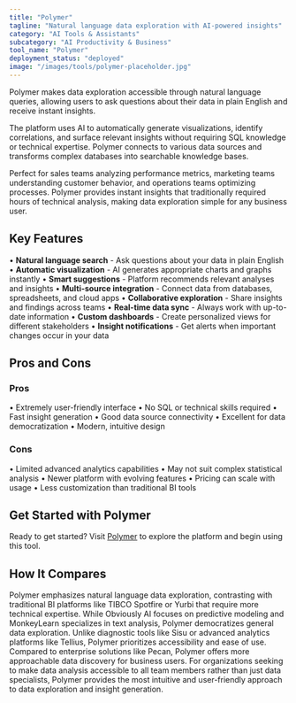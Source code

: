 ```yaml
---
title: "Polymer"
tagline: "Natural language data exploration with AI-powered insights"
category: "AI Tools & Assistants"
subcategory: "AI Productivity & Business"
tool_name: "Polymer"
deployment_status: "deployed"
image: "/images/tools/polymer-placeholder.jpg"
---
```

Polymer makes data exploration accessible through natural language queries, allowing users to ask questions about their data in plain English and receive instant insights.

The platform uses AI to automatically generate visualizations, identify correlations, and surface relevant insights without requiring SQL knowledge or technical expertise. Polymer connects to various data sources and transforms complex databases into searchable knowledge bases.

Perfect for sales teams analyzing performance metrics, marketing teams understanding customer behavior, and operations teams optimizing processes. Polymer provides instant insights that traditionally required hours of technical analysis, making data exploration simple for any business user.

## Key Features

• **Natural language search** - Ask questions about your data in plain English
• **Automatic visualization** - AI generates appropriate charts and graphs instantly
• **Smart suggestions** - Platform recommends relevant analyses and insights
• **Multi-source integration** - Connect data from databases, spreadsheets, and cloud apps
• **Collaborative exploration** - Share insights and findings across teams
• **Real-time data sync** - Always work with up-to-date information
• **Custom dashboards** - Create personalized views for different stakeholders
• **Insight notifications** - Get alerts when important changes occur in your data

## Pros and Cons

### Pros
• Extremely user-friendly interface
• No SQL or technical skills required
• Fast insight generation
• Good data source connectivity
• Excellent for data democratization
• Modern, intuitive design

### Cons
• Limited advanced analytics capabilities
• May not suit complex statistical analysis
• Newer platform with evolving features
• Pricing can scale with usage
• Less customization than traditional BI tools

## Get Started with Polymer

Ready to get started? Visit [Polymer](https://www.polymersearch.com) to explore the platform and begin using this tool.

## How It Compares

Polymer emphasizes natural language data exploration, contrasting with traditional BI platforms like TIBCO Spotfire or Yurbi that require more technical expertise. While Obviously AI focuses on predictive modeling and MonkeyLearn specializes in text analysis, Polymer democratizes general data exploration. Unlike diagnostic tools like Sisu or advanced analytics platforms like Tellius, Polymer prioritizes accessibility and ease of use. Compared to enterprise solutions like Pecan, Polymer offers more approachable data discovery for business users. For organizations seeking to make data analysis accessible to all team members rather than just data specialists, Polymer provides the most intuitive and user-friendly approach to data exploration and insight generation.
